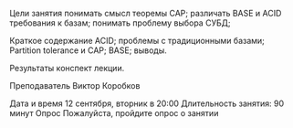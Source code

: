 Цели занятия
понимать смысл теоремы CAP;
различать BASE и ACID требования к базам;
понимать проблему выбора СУБД;

Краткое содержание
ACID;
проблемы с традиционными базами;
Partition tolerance и CAP;
BASE;
выводы.

Результаты
конспект лекции.

Преподаватель
Виктор Коробков

Дата и время
12 сентября, вторник в 20:00
Длительность занятия: 90 минут
Опрос
Пожалуйста, пройдите опрос о занятии
